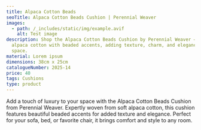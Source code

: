 ```yaml
---
title: Alpaca Cotton Beads
seoTitle: Alpaca Cotton Beads Cushion | Perennial Weaver
images:
  - path: /_includes/static/img/example.avif
    alt: Test image
description: Shop the Alpaca Cotton Beads Cushion by Perennial Weaver – soft
  alpaca cotton with beaded accents, adding texture, charm, and elegance to your
  space.
material: Lorem ipsum
dimensions: 38cm x 25cm
catalogueNumber: 2025-14
price: 40
tags: Cushions
type: product
---
```

Add a touch of luxury to your space with the Alpaca Cotton Beads Cushion from Perennial Weaver. Expertly woven from soft alpaca cotton, this cushion features beautiful beaded accents for added texture and elegance. Perfect for your sofa, bed, or favorite chair, it brings comfort and style to any room.
